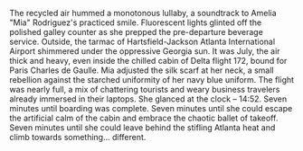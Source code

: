 The recycled air hummed a monotonous lullaby, a soundtrack to Amelia "Mia" Rodriguez's practiced smile.  Fluorescent lights glinted off the polished galley counter as she prepped the pre-departure beverage service. Outside, the tarmac of Hartsfield-Jackson Atlanta International Airport shimmered under the oppressive Georgia sun.  It was July, the air thick and heavy, even inside the chilled cabin of Delta flight 172, bound for Paris Charles de Gaulle. Mia adjusted the silk scarf at her neck, a small rebellion against the starched uniformity of her navy blue uniform.  The flight was nearly full, a mix of chattering tourists and weary business travelers already immersed in their laptops.  She glanced at the clock – 14:52.  Seven minutes until boarding was complete. Seven minutes until she could escape the artificial calm of the cabin and embrace the chaotic ballet of takeoff.  Seven minutes until she could leave behind the stifling Atlanta heat and climb towards something... different.
